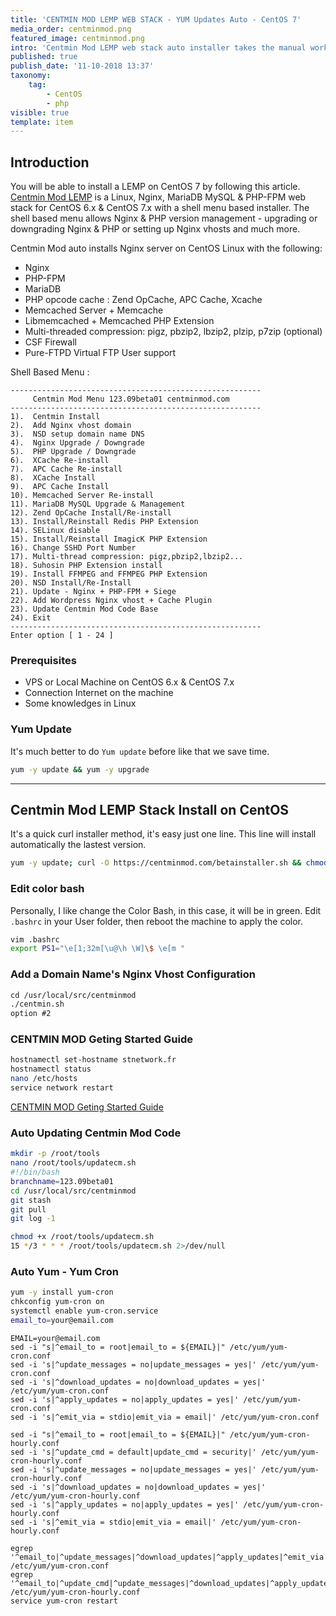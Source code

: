 ```yaml
---
title: 'CENTMIN MOD LEMP WEB STACK - YUM Updates Auto - CentOS 7'
media_order: centminmod.png
featured_image: centminmod.png
intro: 'Centmin Mod LEMP web stack auto installer takes the manual work out of the process and fully automates most of install, configuration, base optimisation and best recommended practices and settings for CentOS, Nginx HTTP/2 HTTPS, MariaDB MySQL, PHP, CSF Firewall security and other installed software. The whole process is done via the core centmin.sh shell based script.'
published: true
publish_date: '11-10-2018 13:37'
taxonomy:
    tag:
        - CentOS
        - php
visible: true
template: item
---
```


## Introduction

You will be able to install a LEMP on CentOS 7 by following this article.
[Centmin Mod LEMP](http://centminmod.com/) is a Linux, Nginx, MariaDB MySQL & PHP-FPM web stack for CentOS 6.x & CentOS 7.x with a shell menu based installer. The shell based menu allows Nginx & PHP version management - upgrading or downgrading Nginx & PHP or setting up Nginx vhosts and much more.

Centmin Mod auto installs Nginx server on CentOS Linux with the following:

* Nginx
* PHP-FPM
* MariaDB
* PHP opcode cache : Zend OpCache, APC Cache, Xcache
* Memcached Server + Memcache
* Libmemcached + Memcached PHP Extension
* Multi-threaded compression: pigz, pbzip2, lbzip2, plzip, p7zip (optional)
* CSF Firewall
* Pure-FTPD Virtual FTP User support

Shell Based Menu :

```
--------------------------------------------------------
     Centmin Mod Menu 123.09beta01 centminmod.com
--------------------------------------------------------
1).  Centmin Install
2).  Add Nginx vhost domain
3).  NSD setup domain name DNS
4).  Nginx Upgrade / Downgrade
5).  PHP Upgrade / Downgrade
6).  XCache Re-install
7).  APC Cache Re-install
8).  XCache Install
9).  APC Cache Install
10). Memcached Server Re-install
11). MariaDB MySQL Upgrade & Management
12). Zend OpCache Install/Re-install
13). Install/Reinstall Redis PHP Extension
14). SELinux disable
15). Install/Reinstall ImagicK PHP Extension
16). Change SSHD Port Number
17). Multi-thread compression: pigz,pbzip2,lbzip2...
18). Suhosin PHP Extension install
19). Install FFMPEG and FFMPEG PHP Extension
20). NSD Install/Re-Install
21). Update - Nginx + PHP-FPM + Siege
22). Add Wordpress Nginx vhost + Cache Plugin
23). Update Centmin Mod Code Base
24). Exit
--------------------------------------------------------
Enter option [ 1 - 24 ]
```

### Prerequisites
* VPS or Local Machine on CentOS 6.x & CentOS 7.x
* Connection Internet on the machine
* Some knowledges in Linux


###  Yum Update

It's much better to do `Yum update` before like that we save time.

``` sh
yum -y update && yum -y upgrade
```

----

## Centmin Mod LEMP Stack Install on CentOS

It's a quick curl installer method, it's easy just one line. This line will install automatically the lastest version.

``` bash
yum -y update; curl -O https://centminmod.com/betainstaller.sh && chmod 0700 betainstaller.sh && bash betainstaller.sh
```

### Edit color bash

Personally, I like change the Color Bash, in this case, it will be in green. Edit `.bashrc` in your User folder, then reboot the machine to apply the color.

``` bash
vim .bashrc
export PS1="\e[1;32m[\u@\h \W]\$ \e[m "
```

### Add a Domain Name's Nginx Vhost Configuration

``` apache
cd /usr/local/src/centminmod
./centmin.sh
option #2
```

### CENTMIN MOD Geting Started Guide

``` bash
hostnamectl set-hostname stnetwork.fr
hostnamectl status
nano /etc/hosts
service network restart
```

[CENTMIN MOD Geting Started Guide]: https://centminmod.com/getstarted.html
[CENTMIN MOD Geting Started Guide][]


### Auto Updating Centmin Mod Code

``` bash
mkdir -p /root/tools
nano /root/tools/updatecm.sh
#!/bin/bash
branchname=123.09beta01
cd /usr/local/src/centminmod
git stash
git pull
git log -1
```

``` bash
chmod +x /root/tools/updatecm.sh
15 */3 * * * /root/tools/updatecm.sh 2>/dev/null
```


### Auto Yum - Yum Cron

``` bash
yum -y install yum-cron
chkconfig yum-cron on
systemctl enable yum-cron.service
email_to=your@email.com
```

```
EMAIL=your@email.com
sed -i "s|^email_to = root|email_to = ${EMAIL}|" /etc/yum/yum-cron.conf
sed -i 's|^update_messages = no|update_messages = yes|' /etc/yum/yum-cron.conf
sed -i 's|^download_updates = no|download_updates = yes|' /etc/yum/yum-cron.conf
sed -i 's|^apply_updates = no|apply_updates = yes|' /etc/yum/yum-cron.conf
sed -i 's|^emit_via = stdio|emit_via = email|' /etc/yum/yum-cron.conf

sed -i "s|^email_to = root|email_to = ${EMAIL}|" /etc/yum/yum-cron-hourly.conf
sed -i 's|^update_cmd = default|update_cmd = security|' /etc/yum/yum-cron-hourly.conf
sed -i 's|^update_messages = no|update_messages = yes|' /etc/yum/yum-cron-hourly.conf
sed -i 's|^download_updates = no|download_updates = yes|' /etc/yum/yum-cron-hourly.conf
sed -i 's|^apply_updates = no|apply_updates = yes|' /etc/yum/yum-cron-hourly.conf
sed -i 's|^emit_via = stdio|emit_via = email|' /etc/yum/yum-cron-hourly.conf   

egrep '^email_to|^update_messages|^download_updates|^apply_updates|^emit_via' /etc/yum/yum-cron.conf
egrep '^email_to|^update_cmd|^update_messages|^download_updates|^apply_updates|^emit_via' /etc/yum/yum-cron-hourly.conf
service yum-cron restart
```

